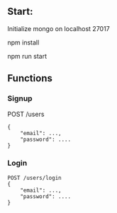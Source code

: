 ## Start:
Initialize mongo on localhost 27017

npm install

npm run start

## Functions
### Signup
POST /users 
```
{
    "email": ...,
    "password": ....
}
```
### Login
```
POST /users/login
{
    "email": ...,
    "password": ....
}
```